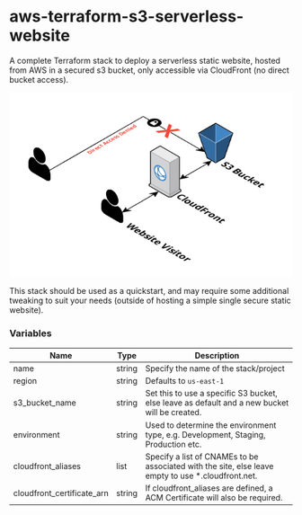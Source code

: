 # aws-terraform-s3-serverless-website
A complete Terraform stack to deploy a serverless static website, hosted from AWS in a secured s3 bucket, only accessible via CloudFront (no direct bucket access).

![s3-website-cloudfront](files/s3-website-cloudfront.png)

This stack should be used as a quickstart, and may require some additional tweaking to suit your needs (outside of hosting a simple single secure static website).

### Variables

Name|Type|Description|
|---|---|---|
|name|string|Specify the name of the stack/project|
|region|string|Defaults to `us-east-1`|
|s3_bucket_name|string|Set this to use a specific S3 bucket, else leave as default and a new bucket will be created.|
|environment|string|Used to determine the environment type, e.g. Development, Staging, Production etc.|
|cloudfront_aliases|list|Specify a list of CNAMEs to be associated with the site, else leave empty to use *.cloudfront.net.|
|cloudfront_certificate_arn|string|If cloudfront_aliases are defined, a ACM Certificate will also be required.|